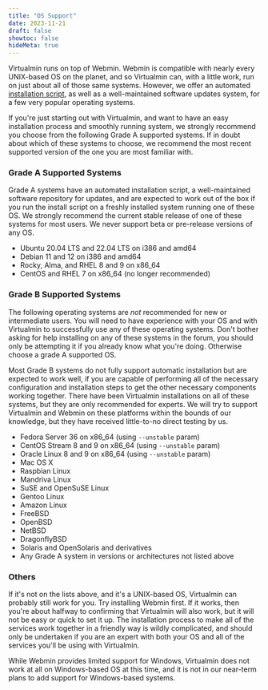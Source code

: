 ```yaml
---
title: "OS Support"
date: 2023-11-21
draft: false
showtoc: false
hideMeta: true
---
```

Virtualmin runs on top of Webmin. Webmin is compatible with nearly every UNIX-based OS on the planet, and so Virtualmin can, with a little work, run on just about all of those same systems. However, we offer an automated [installation script](https://software.virtualmin.com/gpl/scripts/virtualmin-install.sh), as well as a well-maintained software updates system, for a few very popular operating systems.

If you're just starting out with Virtualmin, and want to have an easy installation process and smoothly running system, we strongly recommend you choose from the following Grade A supported systems. If in doubt about which of these systems to choose, we recommend the most recent supported version of the one you are most familiar with.

### Grade A Supported Systems

Grade A systems have an automated installation script, a well-maintained software repository for updates, and are expected to work out of the box if you run the install script on a freshly installed system running one of these OS. We strongly recommend the current stable release of one of these systems for most users. We never support beta or pre-release versions of any OS.

- Ubuntu 20.04 LTS and 22.04 LTS on i386 and amd64 
- Debian 11 and 12 on i386 and amd64
- Rocky, Alma, and RHEL 8 and 9 on x86_64
- CentOS and RHEL 7 on x86_64 (no longer recommended)

### Grade B Supported Systems

The following operating systems are _not_ recommended for new or intermediate users. You will need to have experience with your OS and with Virtualmin to successfully use any of these operating systems. Don't bother asking for help installing on any of these systems in the forum, you should only be attempting it if you already know what you're doing. Otherwise choose a grade A supported OS.

Most Grade B systems do not fully support automatic installation but are expected to work well, if you are capable of performing all of the necessary configuration and installation steps to get the other necessary components working together. There have been Virtualmin installations on all of these systems, but they are only recommended for experts. We will try to support Virtualmin and Webmin on these platforms within the bounds of our knowledge, but they have received little-to-no direct testing by us.

- Fedora Server 36 on x86_64 (using `--unstable` param)
- CentOS Stream 8 and 9 on x86_64 (using `--unstable` param)
- Oracle Linux 8 and 9 on x86_64 (using `--unstable` param)
- Mac OS X
- Raspbian Linux
- Mandriva Linux
- SuSE and OpenSuSE Linux
- Gentoo Linux
- Amazon Linux
- FreeBSD
- OpenBSD
- NetBSD
- DragonflyBSD
- Solaris and OpenSolaris and derivatives
- Any Grade A system in versions or architectures not listed above

### Others

If it's not on the lists above, and it's a UNIX-based OS, Virtualmin can probably still work for you. Try installing Webmin first. If it works, then you're about halfway to confirming that Virtualmin will also work, but it will not be easy or quick to set it up. The installation process to make all of the services work together in a friendly way is wildly complicated, and should only be undertaken if you are an expert with both your OS and all of the services you'll be using with Virtualmin.

While Webmin provides limited support for Windows, Virtualmin does not work at all on Windows-based OS at this time, and it is not in our near-term plans to add support for Windows-based systems.